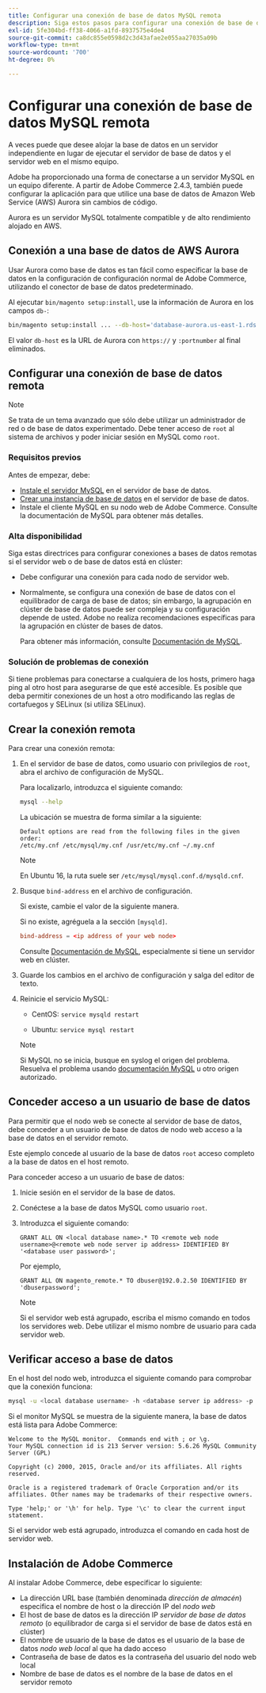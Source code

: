 ```yaml
---
title: Configurar una conexión de base de datos MySQL remota
description: Siga estos pasos para configurar una conexión de base de datos remota para instalaciones locales de Adobe Commerce.
exl-id: 5fe304bd-ff38-4066-a1fd-8937575e4de4
source-git-commit: ca8dc855e0598d2c3d43afae2e055aa27035a09b
workflow-type: tm+mt
source-wordcount: '700'
ht-degree: 0%

---
```


# Configurar una conexión de base de datos MySQL remota

A veces puede que desee alojar la base de datos en un servidor independiente en lugar de ejecutar el servidor de base de datos y el servidor web en el mismo equipo.

Adobe ha proporcionado una forma de conectarse a un servidor MySQL en un equipo diferente. A partir de Adobe Commerce 2.4.3, también puede configurar la aplicación para que utilice una base de datos de Amazon Web Service (AWS) Aurora sin cambios de código.

Aurora es un servidor MySQL totalmente compatible y de alto rendimiento alojado en AWS.

## Conexión a una base de datos de AWS Aurora

Usar Aurora como base de datos es tan fácil como especificar la base de datos en la configuración de configuración normal de Adobe Commerce, utilizando el conector de base de datos predeterminado.

Al ejecutar `bin/magento setup:install`, use la información de Aurora en los campos `db-`:

```bash
bin/magento setup:install ... --db-host='database-aurora.us-east-1.rds.amazonaws.com' --db-name='magento2' --db-user='username' --db-password='password' ...
```

El valor `db-host` es la URL de Aurora con `https://` y `:portnumber` al final eliminados.

## Configurar una conexión de base de datos remota

>[!NOTE]
>
>Se trata de un tema avanzado que sólo debe utilizar un administrador de red o de base de datos experimentado. Debe tener acceso de `root` al sistema de archivos y poder iniciar sesión en MySQL como `root`.

### Requisitos previos

Antes de empezar, debe:

* [Instale el servidor MySQL](mysql.md) en el servidor de base de datos.
* [Crear una instancia de base de datos](mysql.md#configuring-the-database-instance) en el servidor de base de datos.
* Instale el cliente MySQL en su nodo web de Adobe Commerce. Consulte la documentación de MySQL para obtener más detalles.

### Alta disponibilidad

Siga estas directrices para configurar conexiones a bases de datos remotas si el servidor web o de base de datos está en clúster:

* Debe configurar una conexión para cada nodo de servidor web.
* Normalmente, se configura una conexión de base de datos con el equilibrador de carga de base de datos; sin embargo, la agrupación en clúster de base de datos puede ser compleja y su configuración depende de usted. Adobe no realiza recomendaciones específicas para la agrupación en clúster de bases de datos.

  Para obtener más información, consulte [Documentación de MySQL](https://dev.mysql.com/doc/refman/5.6/en/mysql-cluster.html).

### Solución de problemas de conexión

Si tiene problemas para conectarse a cualquiera de los hosts, primero haga ping al otro host para asegurarse de que esté accesible. Es posible que deba permitir conexiones de un host a otro modificando las reglas de cortafuegos y SELinux (si utiliza SELinux).

## Crear la conexión remota

Para crear una conexión remota:

1. En el servidor de base de datos, como usuario con privilegios de `root`, abra el archivo de configuración de MySQL.

   Para localizarlo, introduzca el siguiente comando:

   ```bash
   mysql --help
   ```

   La ubicación se muestra de forma similar a la siguiente:

   ```
   Default options are read from the following files in the given order:
   /etc/my.cnf /etc/mysql/my.cnf /usr/etc/my.cnf ~/.my.cnf
   ```

   >[!NOTE]
   >
   >En Ubuntu 16, la ruta suele ser `/etc/mysql/mysql.conf.d/mysqld.cnf`.

1. Busque `bind-address` en el archivo de configuración.

   Si existe, cambie el valor de la siguiente manera.

   Si no existe, agréguela a la sección `[mysqld]`.

   ```conf
   bind-address = <ip address of your web node>
   ```

   Consulte [Documentación de MySQL](https://dev.mysql.com/doc/refman/5.6/en/server-options.html), especialmente si tiene un servidor web en clúster.

1. Guarde los cambios en el archivo de configuración y salga del editor de texto.
1. Reinicie el servicio MySQL:

   * CentOS: `service mysqld restart`

   * Ubuntu: `service mysql restart`

   >[!NOTE]
   >
   >Si MySQL no se inicia, busque en syslog el origen del problema. Resuelva el problema usando [documentación MySQL](https://dev.mysql.com/doc/refman/5.6/en/server-options.html#option_mysqld_bind-address) u otro origen autorizado.

## Conceder acceso a un usuario de base de datos

Para permitir que el nodo web se conecte al servidor de base de datos, debe conceder a un usuario de base de datos de nodo web acceso a la base de datos en el servidor remoto.

Este ejemplo concede al usuario de la base de datos `root` acceso completo a la base de datos en el host remoto.

Para conceder acceso a un usuario de base de datos:

1. Inicie sesión en el servidor de la base de datos.
1. Conéctese a la base de datos MySQL como usuario `root`.
1. Introduzca el siguiente comando:

   ```shell
   GRANT ALL ON <local database name>.* TO <remote web node username>@<remote web node server ip address> IDENTIFIED BY '<database user password>';
   ```

   Por ejemplo,

   ```shell
   GRANT ALL ON magento_remote.* TO dbuser@192.0.2.50 IDENTIFIED BY 'dbuserpassword';
   ```

   >[!NOTE]
   >
   >Si el servidor web está agrupado, escriba el mismo comando en todos los servidores web. Debe utilizar el mismo nombre de usuario para cada servidor web.

## Verificar acceso a base de datos

En el host del nodo web, introduzca el siguiente comando para comprobar que la conexión funciona:

```bash
mysql -u <local database username> -h <database server ip address> -p
```

Si el monitor MySQL se muestra de la siguiente manera, la base de datos está lista para Adobe Commerce:

```
Welcome to the MySQL monitor.  Commands end with ; or \g.
Your MySQL connection id is 213 Server version: 5.6.26 MySQL Community Server (GPL)

Copyright (c) 2000, 2015, Oracle and/or its affiliates. All rights reserved.

Oracle is a registered trademark of Oracle Corporation and/or its affiliates. Other names may be trademarks of their respective owners.

Type 'help;' or '\h' for help. Type '\c' to clear the current input statement.
```

Si el servidor web está agrupado, introduzca el comando en cada host de servidor web.

## Instalación de Adobe Commerce

Al instalar Adobe Commerce, debe especificar lo siguiente:

* La dirección URL base (también denominada *dirección de almacén*) especifica el nombre de host o la dirección IP del *nodo web*
* El host de base de datos es la dirección IP *servidor de base de datos remoto* (o equilibrador de carga si el servidor de base de datos está en clúster)
* El nombre de usuario de la base de datos es el usuario de la base de datos *nodo web local* al que ha dado acceso
* Contraseña de base de datos es la contraseña del usuario del nodo web local
* Nombre de base de datos es el nombre de la base de datos en el servidor remoto
